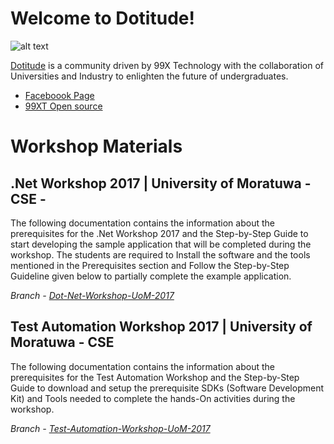 # Welcome to Dotitude!
![alt text](https://scontent.fcmb2-1.fna.fbcdn.net/v/t31.0-8/18422898_1373633802701818_3538253629252583054_o.jpg?oh=0fe3438c230ae3cb88b296ca75e7cde6&oe=59D34B89)

[Dotitude](http://dotitude.com/) is a community driven by 99X Technology with the collaboration of Universities and Industry to enlighten the future of undergraduates. 

* [Faceboook Page](https://www.facebook.com/Dotitude/)
* [99XT Open source](http://opensource.99xtechnology.com/)

# Workshop Materials

## .Net Workshop 2017 | University of Moratuwa - CSE -  

The following documentation contains the information about the prerequisites for the .Net Workshop 2017 and the Step-by-Step Guide to start developing the sample application that will be completed during the workshop. The students are required to Install the software and the tools mentioned in the Prerequisites section and Follow the Step-by-Step Guideline given below to partially complete the example application.

*Branch - [Dot-Net-Workshop-UoM-2017](https://github.com/99xt/dotitude/tree/Dot-Net-Workshop-UoM-2017)*

## Test Automation Workshop 2017 | University of Moratuwa - CSE

The following documentation contains the information about the prerequisites for the Test Automation Workshop and the Step-by-Step Guide to download and setup the prerequisite SDKs (Software Development Kit) and Tools needed to complete the hands-On activities during the workshop.

*Branch - [Test-Automation-Workshop-UoM-2017](https://github.com/99xt/dotitude/tree/Test-Automation-Workshop-UoM-2017)*
